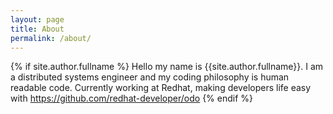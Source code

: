 ```yaml
---
layout: page
title: About
permalink: /about/
---
```


{% if site.author.fullname %}
Hello my name is {{site.author.fullname}}. I am a distributed systems engineer and my coding philosophy is human readable code. Currently working at Redhat, making developers life easy with https://github.com/redhat-developer/odo
{% endif %}
